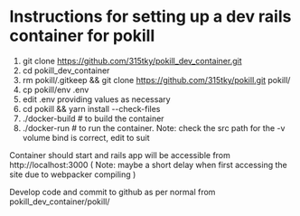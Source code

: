 Instructions for setting up a dev rails container for pokill
============================================================
1. git clone https://github.com/315tky/pokill_dev_container.git
2. cd pokill_dev_container
3. rm pokill/.gitkeep && git clone https://github.com/315tky/pokill.git pokill/
4. cp pokill/env .env 
5. edit .env providing values as necessary
6. cd pokill && yarn install --check-files 
7. ./docker-build # to build the container
8. ./docker-run  # to run the container. Note: check the src path for the -v volume bind is correct, edit to suit

Container should start and rails app will be accessible from http://localhost:3000
( Note: maybe a short delay when first accessing the site due to webpacker compiling )

Develop code and commit to github as per normal from pokill_dev_container/pokill/ 
